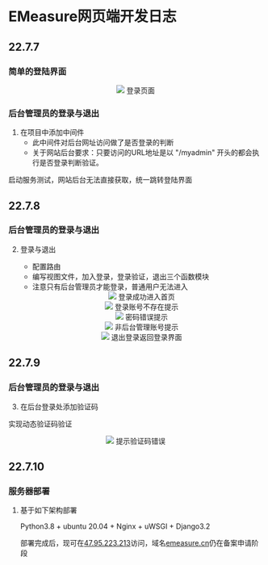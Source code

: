 # EMeasure网页端开发日志
## 22.7.7
### 简单的登陆界面
<div align="center">
<img src="./imgs/login.png" >
登录页面</div>

### 后台管理员的登录与退出
1. 在项目中添加中间件
    * 此中间件对后台网址访问做了是否登录的判断
    * 关于网站后台要求：只要访问的URL地址是以 "/myadmin" 开头的都会执行是否登录判断验证。

启动服务测试，网站后台无法直接获取，统一跳转登陆界面
    
## 22.7.8
### 后台管理员的登录与退出
2. 登录与退出
    * 配置路由
    * 编写视图文件，加入登录，登录验证，退出三个函数模块
    * 注意只有后台管理员才能登录，普通用户无法进入

    <div align="center">
        <img src="./imgs/homepage.png" >
    登录成功进入首页</div>

    <div align="center">
        <img src="./imgs/nouser.png" >
    登录账号不存在提示</div>
    
    <div align="center">
        <img src="./imgs/pswderror.png" >
    密码错误提示</div>

    <div align="center">
        <img src="./imgs/noperm.png" >
    非后台管理账号提示</div>

    <div align="center">
        <img src="./imgs/logout.png" >
    退出登录返回登录界面</div>

## 22.7.9
### 后台管理员的登录与退出
3. 在后台登录处添加验证码

实现动态验证码验证
<div align="center">
        <img src="./imgs/verifycode.png" >
    提示验证码错误</div>

## 22.7.10
### 服务器部署
1. 基于如下架构部署

    Python3.8 + ubuntu 20.04 + Nginx + uWSGI + Django3.2

    部署完成后，现可在[47.95.223.213](http://47.95.223.213/)访问，域名[emeasure.cn](emeasure.cn)仍在备案申请阶段
